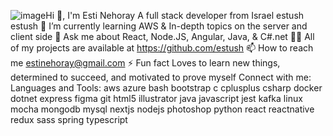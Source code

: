 ![image](https://github.com/user-attachments/assets/78e2fd97-48c1-44d4-b6d6-3d3860d6a93f)Hi 👋, I'm Esti Nehoray
A full stack developer from Israel
estush
estush
🌱 I’m currently learning AWS & In-depth topics on the server and client side
💬 Ask me about React, Node.JS, Angular, Java, & C#.net
👨‍💻 All of my projects are available at https://github.com/estush
📫 How to reach me estinehoray@gmail.com
⚡ Fun fact Loves to learn new things, determined to succeed, and motivated to prove myself
Connect with me:
Languages and Tools:
aws
azure
bash
bootstrap
c
cplusplus
csharp
docker
dotnet
express
figma
git
html5
illustrator
java
javascript
jest
kafka
linux
mocha
mongodb
mysql
nextjs
nodejs
photoshop
python
react
reactnative
redux
sass
spring
typescript
